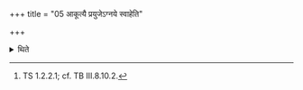 +++
title = "05 आकूत्यै प्रयुजेऽग्नये स्वाहेति"

+++

<details><summary>थिते</summary>

5. Then he should perform the four Audgrahaṇa (Elevetary-libations) (of ghee) with ākutyai prayujegnaye svāhā....[^1]  

[^1]: TS 1.2.2.1; cf. TB III.8.10.2. 
</details>
